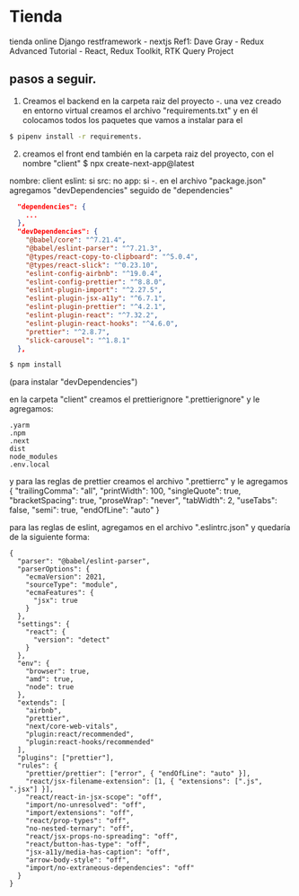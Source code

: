 # Tienda
tienda online Django restframework - nextjs
Ref1: Dave Gray - Redux Advanced Tutorial - React, Redux Toolkit, RTK Query Project

## pasos a seguir.
1. Creamos el backend en la carpeta raiz del proyecto
  -. una vez creado en entorno virtual creamos el archivo "requirements.txt" y en él colocamos todos los paquetes que vamos a instalar para el 
  ```bash
  $ pipenv install -r requirements.
  ```
  
  

2. creamos el front end también en la carpeta raiz del proyecto, con el nombre "client"
  $ npx create-next-app@latest

  nombre: client
  eslint: si
  src: no
  app: si
  -. en el archivo "package.json" agregamos "devDependencies" seguido de "dependencies"

  ```json
    "dependencies": {
      ...
    },
    "devDependencies": {
      "@babel/core": "^7.21.4",
      "@babel/eslint-parser": "^7.21.3",
      "@types/react-copy-to-clipboard": "^5.0.4",
      "@types/react-slick": "^0.23.10",
      "eslint-config-airbnb": "^19.0.4",
      "eslint-config-prettier": "^8.8.0",
      "eslint-plugin-import": "^2.27.5",
      "eslint-plugin-jsx-a11y": "^6.7.1",
      "eslint-plugin-prettier": "^4.2.1",
      "eslint-plugin-react": "^7.32.2",
      "eslint-plugin-react-hooks": "^4.6.0",
      "prettier": "^2.8.7",
      "slick-carousel": "^1.8.1"
    },
  ```

  ```bash
  $ npm install
  ```
  (para instalar "devDependencies")
  
  en la carpeta "client" creamos el prettierignore ".prettierignore" y le agregamos:

    .yarm
    .npm
    .next
    dist
    node_modules
    .env.local

  y para las reglas de prettier creamos el archivo ".prettierrc" y le agregamos
    {
      "trailingComma": "all",
      "printWidth": 100,
      "singleQuote": true,
      "bracketSpacing": true,
      "proseWrap": "never",
      "tabWidth": 2,
      "useTabs": false,
      "semi": true,
      "endOfLine": "auto"
    }

  para las reglas de eslint, agregamos en el archivo ".eslintrc.json" y quedaría de la siguiente forma:

    {
      "parser": "@babel/eslint-parser",
      "parserOptions": {
        "ecmaVersion": 2021,
        "sourceType": "module",
        "ecmaFeatures": {
          "jsx": true
        }
      },
      "settings": {
        "react": {
          "version": "detect"
        }
      },
      "env": {
        "browser": true,
        "amd": true,
        "node": true
      },
      "extends": [
        "airbnb",
        "prettier",
        "next/core-web-vitals",
        "plugin:react/recommended",
        "plugin:react-hooks/recommended"
      ],
      "plugins": ["prettier"],
      "rules": {
        "prettier/prettier": ["error", { "endOfLine": "auto" }],
        "react/jsx-filename-extension": [1, { "extensions": [".js", ".jsx"] }],
        "react/react-in-jsx-scope": "off",
        "import/no-unresolved": "off",
        "import/extensions": "off",
        "react/prop-types": "off",
        "no-nested-ternary": "off",
        "react/jsx-props-no-spreading": "off",
        "react/button-has-type": "off",
        "jsx-a11y/media-has-caption": "off",
        "arrow-body-style": "off",
        "import/no-extraneous-dependencies": "off"
      }
    }

